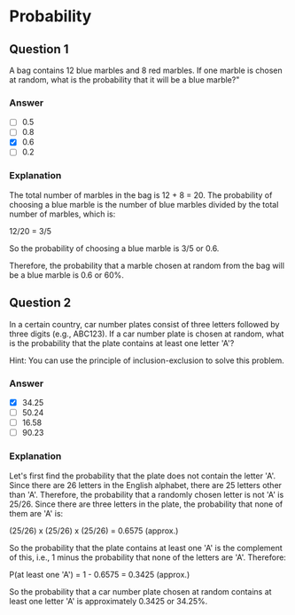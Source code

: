 # Probability

## Question 1

A bag contains 12 blue marbles and 8 red marbles. If one marble is chosen at random, what is the probability that it will be a blue marble?"

### Answer

- [ ] 0.5
- [ ] 0.8
- [x] 0.6
- [ ] 0.2

### Explanation

The total number of marbles in the bag is 12 + 8 = 20. The probability of choosing a blue marble is the number of blue marbles divided by the total number of marbles, which is:

12/20 = 3/5

So the probability of choosing a blue marble is 3/5 or 0.6.

Therefore, the probability that a marble chosen at random from the bag will be a blue marble is 0.6 or 60%.

## Question 2

In a certain country, car number plates consist of three letters followed by three digits (e.g., ABC123). If a car number plate is chosen at random, what is the probability that the plate contains at least one letter 'A'?

Hint: You can use the principle of inclusion-exclusion to solve this problem.

### Answer

- [x] 34.25
- [ ] 50.24
- [ ] 16.58
- [ ] 90.23

### Explanation

Let's first find the probability that the plate does not contain the letter 'A'. Since there are 26 letters in the English alphabet, there are 25 letters other than 'A'. Therefore, the probability that a randomly chosen letter is not 'A' is 25/26. Since there are three letters in the plate, the probability that none of them are 'A' is:

(25/26) x (25/26) x (25/26) = 0.6575 (approx.)

So the probability that the plate contains at least one 'A' is the complement of this, i.e., 1 minus the probability that none of the letters are 'A'. Therefore:

P(at least one 'A') = 1 - 0.6575 = 0.3425 (approx.)

So the probability that a car number plate chosen at random contains at least one letter 'A' is approximately 0.3425 or 34.25%.
